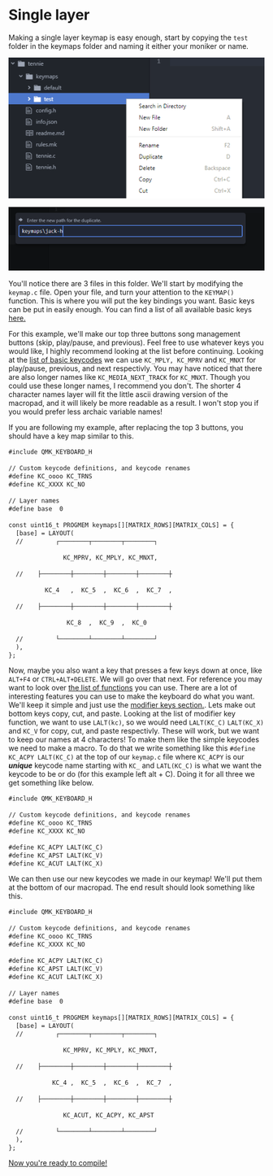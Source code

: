 # Single layer

Making a single layer keymap is easy enough, start by copying the `test` folder in the keymaps folder and naming it either your moniker or name.

![new folder](images/duplicate-test.PNG)

![naming](images/duplicate.PNG)

You'll notice there are 3 files in this folder. We'll start by modifying the `keymap.c` file. Open your file, and turn your attention to the `KEYMAP()` function. This is where you will put the key bindings you want. Basic keys can be put in easily enough. You can find a list of all available basic keys [here.](https://docs.qmk.fm/#/keycodes_basic)

For this example, we'll make our top three buttons song management buttons (skip, play/pause, and previous). Feel free to use whatever keys you would like, I highly recommend looking at the list before continuing. Looking at the [list of basic keycodes](https://docs.qmk.fm/#/keycodes_basic) we can use `KC_MPLY, KC_MPRV` and `KC_MNXT` for play/pause, previous, and next respectivly. You may have noticed that there are also longer names like `KC_MEDIA_NEXT_TRACK` for `KC_MNXT`. Though you could use these longer names, I recommend you don't. The shorter 4 character names layer will fit the little ascii drawing version of the macropad, and it will likely be more readable as a result. I won't stop you if you would prefer less archaic variable names!

If you are following my example, after replacing the top 3 buttons, you should have a key map similar to this.

```
#include QMK_KEYBOARD_H

// Custom keycode definitions, and keycode renames
#define KC_oooo KC_TRNS
#define KC_XXXX KC_NO

// Layer names
#define base  0

const uint16_t PROGMEM keymaps[][MATRIX_ROWS][MATRIX_COLS] = {
  [base] = LAYOUT(
  //         ┌────────┬────────┬────────┐

               KC_MPRV, KC_MPLY, KC_MNXT,

  //    ├────────┼────────┼────────┼────────┼

          KC_4   ,  KC_5  ,  KC_6  ,  KC_7  ,

  //    ├────────┼────────┼────────┼────────┼

                KC_8  ,  KC_9  ,  KC_0

  //         └────────┴────────┴────────┘
  ),
};
```

Now, maybe you also want a key that presses a few keys down at once, like `ALT+F4` or `CTRL+ALT+DELETE`. We will go over that next. For reference you may want to look over [the list of functions](https://docs.qmk.fm/#/feature_advanced_keycodes) you can use. There are a lot of interesting features you can use to make the keyboard do what you want. We'll keep it simple and just use the [modifier keys section.](https://docs.qmk.fm/#/feature_advanced_keycodes?id=modifier-keys). Lets make out bottom keys copy, cut, and paste. Looking at the list of modifier key function, we want to use `LALT(kc)`, so we would need `LALT(KC_C)` `LALT(KC_X)` and `KC_V` for copy, cut, and paste respectivly. These will work, but we want to keep our names at 4 characters! To make them like the simple keycodes we need to make a macro. To do that we write something like this `#define KC_ACPY LALT(KC_C)` at the top of our `keymap.c` file where `KC_ACPY` is our ***unique*** keycode name starting with `KC_` and `LATL(KC_C)` is what we want the keycode to be or do (for this example left alt + C). Doing it for all three we get something like below.

```
#include QMK_KEYBOARD_H

// Custom keycode definitions, and keycode renames
#define KC_oooo KC_TRNS
#define KC_XXXX KC_NO

#define KC_ACPY LALT(KC_C)
#define KC_APST LALT(KC_V)
#define KC_ACUT LALT(KC_X)

```

We can then use our new keycodes we made in our keymap! We'll put them at the bottom of our macropad.  The end result should look something like this.

```
#include QMK_KEYBOARD_H

// Custom keycode definitions, and keycode renames
#define KC_oooo KC_TRNS
#define KC_XXXX KC_NO

#define KC_ACPY LALT(KC_C)
#define KC_APST LALT(KC_V)
#define KC_ACUT LALT(KC_X)

// Layer names
#define base  0

const uint16_t PROGMEM keymaps[][MATRIX_ROWS][MATRIX_COLS] = {
  [base] = LAYOUT(
  //         ┌────────┬────────┬────────┐

               KC_MPRV, KC_MPLY, KC_MNXT,

  //    ├────────┼────────┼────────┼────────┼

            KC_4 ,  KC_5  ,  KC_6  ,  KC_7  ,

  //    ├────────┼────────┼────────┼────────┼

               KC_ACUT, KC_ACPY, KC_APST

  //         └────────┴────────┴────────┘
  ),
};
```

[Now you're ready to compile!](compiling.md)
